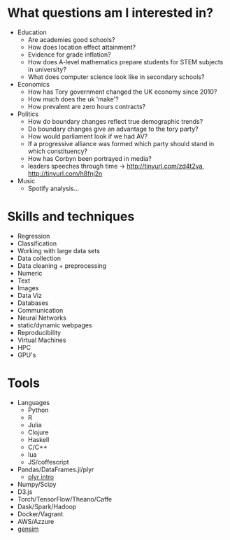 # What questions am I interested in?
- Education
  - Are academies good schools?
  - How does location effect attainment?
  - Evidence for grade inflation?
  - How does A-level mathematics prepare students for STEM subjects in    university?
  - What does computer science look like in secondary schools?
- Economics
  - How has Tory government changed the UK economy since 2010?
  - How much does the uk 'make'?
  - How prevalent are zero hours contracts?
- Politics
  - How do boundary changes reflect true demographic trends?
  - Do boundary changes give an advantage to the tory party?
  - How would parliament look if we had AV?
  - If a progressive alliance was formed which party should stand in which constituency?
  - How has Corbyn been portrayed in media?
  - leaders speeches through time -> http://tinyurl.com/zd4t2va,
    http://tinyurl.com/h8fnj2n
- Music
  - Spotify analysis...

# Skills and techniques
 - Regression
 - Classification
 - Working with large data sets
 - Data collection
 - Data cleaning + preprocessing
  - Numeric
  - Text
  - Images
 - Data Viz
 - Databases
 - Communication
 - Neural Networks
 - static/dynamic webpages
 - Reproducibility
 - Virtual Machines
 - HPC
 - GPU's

# Tools
  - Languages
    - Python
    - R
    - Julia
    - Clojure
    - Haskell
    - C/C++
    - lua
    - JS/coffescript
  - Pandas/DataFrames.jl/plyr
    - [plyr intro](http://www.r-bloggers.com/a-fast-intro-to-plyr-for-r/)
  - Numpy/Scipy
  - D3.js
  - Torch/TensorFlow/Theano/Caffe
  - Dask/Spark/Hadoop
  - Docker/Vagrant
  - AWS/Azzure
  - [gensim](https://radimrehurek.com/gensim/)

